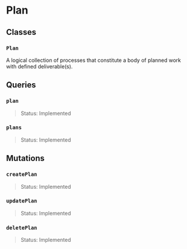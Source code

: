 # Plan

## Classes

### `Plan`

A logical collection of processes that constitute a body of planned work with defined deliverable(s).

## Queries

### `plan`

> Status: Implemented

### `plans`

> Status: Implemented

## Mutations

### `createPlan`

> Status: Implemented

### `updatePlan`

> Status: Implemented

### `deletePlan`

> Status: Implemented

